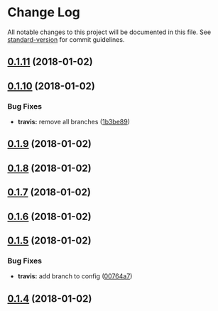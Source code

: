 # Change Log

All notable changes to this project will be documented in this file. See [standard-version](https://github.com/conventional-changelog/standard-version) for commit guidelines.

<a name="0.1.11"></a>
## [0.1.11](https://github.com/eustatos/bitrix24-verify-sign/compare/v0.1.10...v0.1.11) (2018-01-02)



<a name="0.1.10"></a>
## [0.1.10](https://github.com/eustatos/bitrix24-verify-sign/compare/v0.1.9...v0.1.10) (2018-01-02)


### Bug Fixes

* **travis:** remove all branches ([1b3be89](https://github.com/eustatos/bitrix24-verify-sign/commit/1b3be89))



<a name="0.1.9"></a>
## [0.1.9](https://github.com/eustatos/bitrix24-verify-sign/compare/v0.1.8...v0.1.9) (2018-01-02)



<a name="0.1.8"></a>
## [0.1.8](https://github.com/eustatos/bitrix24-verify-sign/compare/v0.1.7...v0.1.8) (2018-01-02)



<a name="0.1.7"></a>
## [0.1.7](https://github.com/eustatos/bitrix24-verify-sign/compare/v0.1.6...v0.1.7) (2018-01-02)



<a name="0.1.6"></a>
## [0.1.6](https://github.com/eustatos/bitrix24-verify-sign/compare/v0.1.5...v0.1.6) (2018-01-02)



<a name="0.1.5"></a>
## [0.1.5](https://github.com/eustatos/bitrix24-verify-sign/compare/v0.1.3...v0.1.5) (2018-01-02)


### Bug Fixes

* **travis:** add branch to config ([00764a7](https://github.com/eustatos/bitrix24-verify-sign/commit/00764a7))



<a name="0.1.4"></a>
## [0.1.4](https://github.com/eustatos/bitrix24-verify-sign/compare/v0.1.5...v0.1.4) (2018-01-02)
